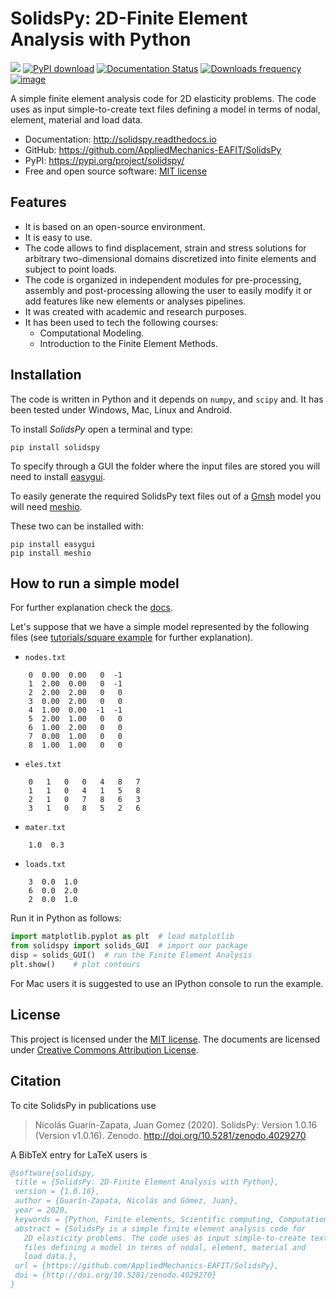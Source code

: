 # SolidsPy: 2D-Finite Element Analysis with Python

![](https://raw.githubusercontent.com/AppliedMechanics-EAFIT/SolidsPy/master/docs/img/wrench.png)
[![PyPI download](https://img.shields.io/pypi/v/solidspy.svg)](https://pypi.python.org/pypi/continuum_mechanics)
[![Documentation Status](https://readthedocs.org/projects/solidspy/badge/?version=latest)](https://solidspy.readthedocs.io/en/latest/)
[![Downloads frequency](https://img.shields.io/pypi/dm/solidspy)](https://pypistats.org/packages/solidspy)  [![image](https://zenodo.org/badge/48294591.svg)](https://zenodo.org/badge/latestdoi/48294591)

A simple finite element analysis code for 2D elasticity problems. The
code uses as input simple-to-create text files defining a model in terms
of nodal, element, material and load data.

-   Documentation: <http://solidspy.readthedocs.io>
-   GitHub: <https://github.com/AppliedMechanics-EAFIT/SolidsPy>
-   PyPI: <https://pypi.org/project/solidspy/>
-   Free and open source software: [MIT
    license](http://en.wikipedia.org/wiki/MIT_License)

## Features

-   It is based on an open-source environment.
-   It is easy to use.
-   The code allows to find displacement, strain and stress solutions
    for arbitrary two-dimensional domains discretized into finite
    elements and subject to point loads.
-   The code is organized in independent modules for pre-processing,
    assembly and post-processing allowing the user to easily modify it
    or add features like new elements or analyses pipelines.
-   It was created with academic and research purposes.
-   It has been used to tech the following courses:
    -   Computational Modeling.
    -   Introduction to the Finite Element Methods.

## Installation

The code is written in Python and it depends on `numpy`, and `scipy`
and. It has been tested under Windows, Mac, Linux and Android.

To install *SolidsPy* open a terminal and type:

    pip install solidspy

To specify through a GUI the folder where the input files are stored you
will need to install
[easygui](http://easygui.readthedocs.org/en/master/).

To easily generate the required SolidsPy text files out of a
[Gmsh](http://gmsh.info/) model you will need
[meshio](https://github.com/nschloe/meshio).

These two can be installed with:

    pip install easygui
    pip install meshio

## How to run a simple model

For further explanation check the
[docs](http://solidspy.readthedocs.io/en/latest/).

Let\'s suppose that we have a simple model represented by the following
files (see [tutorials/square
example](http://solidspy.readthedocs.io/en/latest/tutorials/square_example.html)
for further explanation).

-   `nodes.txt`

```
    0  0.00  0.00   0  -1
    1  2.00  0.00   0  -1
    2  2.00  2.00   0   0
    3  0.00  2.00   0   0
    4  1.00  0.00  -1  -1
    5  2.00  1.00   0   0
    6  1.00  2.00   0   0
    7  0.00  1.00   0   0
    8  1.00  1.00   0   0
```


-   `eles.txt`

```
    0   1   0   0   4   8   7
    1   1   0   4   1   5   8
    2   1   0   7   8   6   3
    3   1   0   8   5   2   6
```


-   `mater.txt`

```
    1.0  0.3
```


-   `loads.txt`

```
    3  0.0  1.0
    6  0.0  2.0
    2  0.0  1.0
```


Run it in Python as follows:

``` python
import matplotlib.pyplot as plt  # load matplotlib
from solidspy import solids_GUI  # import our package
disp = solids_GUI()  # run the Finite Element Analysis
plt.show()    # plot contours
```

For Mac users it is suggested to use an IPython console to run the
example.

## License

This project is licensed under the [MIT
license](http://en.wikipedia.org/wiki/MIT_License). The documents are
licensed under [Creative Commons Attribution
License](http://creativecommons.org/licenses/by/4.0/).

## Citation

To cite SolidsPy in publications use

> Nicolás Guarín-Zapata, Juan Gomez (2020). SolidsPy: Version 1.0.16
> (Version v1.0.16). Zenodo. <http://doi.org/10.5281/zenodo.4029270>

A BibTeX entry for LaTeX users is

``` bibtex
@software{solidspy,
 title = {SolidsPy: 2D-Finite Element Analysis with Python},
 version = {1.0.16},
 author = {Guarín-Zapata, Nicolás and Gómez, Juan},
 year = 2020,
 keywords = {Python, Finite elements, Scientific computing, Computational mechanics},
 abstract = {SolidsPy is a simple finite element analysis code for
   2D elasticity problems. The code uses as input simple-to-create text
   files defining a model in terms of nodal, element, material and
   load data.},
 url = {https://github.com/AppliedMechanics-EAFIT/SolidsPy},
 doi = {http://doi.org/10.5281/zenodo.4029270}
}
```
